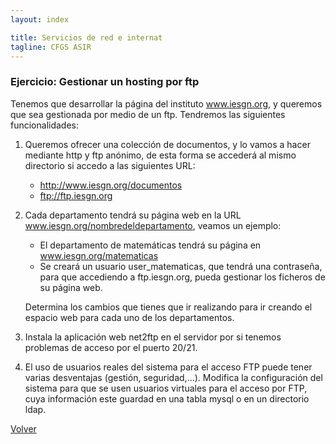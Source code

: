 ```yaml
---
layout: index

title: Servicios de red e internat
tagline: CFGS ASIR
---
```

### Ejercicio: Gestionar un hosting por ftp

Tenemos que desarrollar la página del instituto www.iesgn.org, y queremos que sea gestionada por medio de un ftp. Tendremos las siguientes funcionalidades:

1. Queremos ofrecer una colección de documentos, y lo vamos a hacer mediante http y ftp anónimo, de esta forma se accederá al mismo directorio si accedo a las siguientes URL:

	* http://www.iesgn.org/documentos
	* ftp://ftp.iesgn.org

2. Cada departamento tendrá su página web en la URL www.iesgn.org/nombredeldepartamento, veamos un ejemplo:

	* El departamento de matemáticas tendrá su página en www.iesgn.org/matematicas
	* Se creará un usuario user_matematicas, que tendrá una contraseña, para que accediendo a ftp.iesgn.org, pueda gestionar los ficheros de su página web.

	Determina los cambios que tienes que ir realizando para ir creando el espacio web para cada uno de los departamentos.

3. Instala la aplicación web net2ftp en el servidor por si tenemos problemas de acceso por el puerto 20/21.

4. El uso de usuarios reales del sistema para el acceso FTP puede tener varias desventajas (gestión, seguridad,...). Modifica la configuración del sistema para que se usen usuarios virtuales para el acceso por FTP, cuya información este guardad en una tabla mysql o en un directorio ldap.


[Volver](index)
